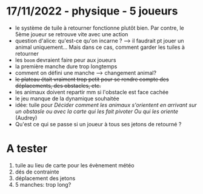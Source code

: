 # 17/11/2022 - physique - 5 joueurs
* le système de tuile à retourner fonctionne plutôt bien. Par contre, le 5ème joueur se retrouve vite avec une action
* question d'alice: qu'est-ce qu'on incarne ? --> il faudrait pt jouer un animal uniquement... Mais dans ce cas, comment garder les tuiles à retourner
* les `boom` devraient faire peur aux joueurs
* la première manche dure trop longtemps
* comment on défini une manche --> changement animal?
* ~~le plateau était vraiment trop petit pour se rendre compte des déplacements, des obstacles, etc.~~
* les animaux doivent repartir mm si l'obstacle est face cachée
* le jeu manque de la dynamique souhaitée
* idée: tuile pour _Décider comment les animaux s'orientent en arrivant sur un obstasle ou avec la carte qui les fait pivoter Ou qui les oriente_ (Audrey)
* Qu'est ce qui se passe si un joueur à tous ses jetons de retourné ?

# A tester
1. tuile au lieu de carte pour les évènement météo
2. dés de contrainte
3. déplacement des jetons
4. 5 manches: trop long?